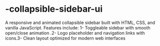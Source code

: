 # -collapsible-sidebar-ui
A responsive and animated collapsible sidebar built with HTML, CSS, and vanilla JavaScript. Features include: 1- Toggleable sidebar with smooth open/close animation .2- Logo placeholder and navigation links with icons.3-  Clean layout optimized for modern web interfaces
